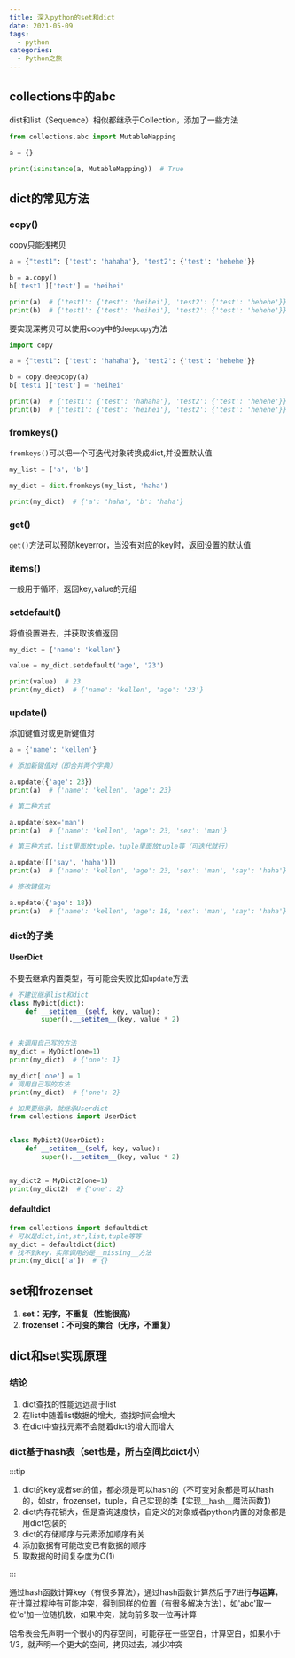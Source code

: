 ```yaml
---
title: 深入python的set和dict
date: 2021-05-09
tags:
  - python
categories:
  - Python之旅
---
```


## collections中的abc

dist和list（Sequence）相似都继承于Collection，添加了一些方法

```py
from collections.abc import MutableMapping

a = {}

print(isinstance(a, MutableMapping))  # True
```

## dict的常见方法

### copy()

copy只能浅拷贝

```py
a = {"test1": {'test': 'hahaha'}, 'test2': {'test': 'hehehe'}}

b = a.copy()
b['test1']['test'] = 'heihei'

print(a)  # {'test1': {'test': 'heihei'}, 'test2': {'test': 'hehehe'}}
print(b)  # {'test1': {'test': 'heihei'}, 'test2': {'test': 'hehehe'}}
```

要实现深拷贝可以使用copy中的`deepcopy`方法

```py
import copy

a = {"test1": {'test': 'hahaha'}, 'test2': {'test': 'hehehe'}}

b = copy.deepcopy(a)
b['test1']['test'] = 'heihei'

print(a)  # {'test1': {'test': 'hahaha'}, 'test2': {'test': 'hehehe'}}
print(b)  # {'test1': {'test': 'heihei'}, 'test2': {'test': 'hehehe'}}
```

### fromkeys()

`fromkeys()`可以把一个可迭代对象转换成dict,并设置默认值

```py
my_list = ['a', 'b']

my_dict = dict.fromkeys(my_list, 'haha')

print(my_dict)  # {'a': 'haha', 'b': 'haha'}
```

### get()

`get()`方法可以预防keyerror，当没有对应的key时，返回设置的默认值

### items()

一般用于循环，返回key,value的元组

### setdefault()

将值设置进去，并获取该值返回

```py
my_dict = {'name': 'kellen'}

value = my_dict.setdefault('age', '23')

print(value)  # 23
print(my_dict)  # {'name': 'kellen', 'age': '23'}
```

### update()

添加键值对或更新键值对

```py
a = {'name': 'kellen'}

# 添加新键值对（即合并两个字典）

a.update({'age': 23})
print(a)  # {'name': 'kellen', 'age': 23}

# 第二种方式

a.update(sex='man')
print(a)  # {'name': 'kellen', 'age': 23, 'sex': 'man'}

# 第三种方式，list里面放tuple，tuple里面放tuple等（可迭代就行）

a.update([('say', 'haha')])
print(a)  # {'name': 'kellen', 'age': 23, 'sex': 'man', 'say': 'haha'}

# 修改键值对

a.update({'age': 18})
print(a)  # {'name': 'kellen', 'age': 18, 'sex': 'man', 'say': 'haha'}
```

### dict的子类

#### UserDict

不要去继承内置类型，有可能会失败比如`update`方法

```py
# 不建议继承list和dict
class MyDict(dict):
    def __setitem__(self, key, value):
        super().__setitem__(key, value * 2)


# 未调用自己写的方法
my_dict = MyDict(one=1)
print(my_dict)  # {'one': 1}

my_dict['one'] = 1
# 调用自己写的方法
print(my_dict)  # {'one': 2}

# 如果要继承，就继承Userdict
from collections import UserDict


class MyDict2(UserDict):
    def __setitem__(self, key, value):
        super().__setitem__(key, value * 2)


my_dict2 = MyDict2(one=1)
print(my_dict2)  # {'one': 2}
```

#### defaultdict

```py
from collections import defaultdict
# 可以是dict,int,str,list,tuple等等
my_dict = defaultdict(dict)
# 找不到key，实际调用的是__missing__方法
print(my_dict['a'])  # {}
```

## set和frozenset

1. **set：无序，不重复（性能很高）**
2. **frozenset：不可变的集合（无序，不重复）**

## dict和set实现原理

### 结论

1. dict查找的性能远远高于list
2. 在list中随着list数据的增大，查找时间会增大
3. 在dict中查找元素不会随着dict的增大而增大

### dict基于hash表（set也是，所占空间比dict小）

:::tip

1. dict的key或者set的值，都必须是可以hash的（不可变对象都是可以hash的，如str，frozenset，tuple，自己实现的类【实现`__hash__`魔法函数】）
2. dict内存花销大，但是查询速度快，自定义的对象或者python内置的对象都是用dict包装的
3. dict的存储顺序与元素添加顺序有关
4. 添加数据有可能改变已有数据的顺序
5. 取数据的时间复杂度为O(1)

:::

通过hash函数计算key（有很多算法），通过hash函数计算然后于7进行**与运算**，在计算过程种有可能冲突，得到同样的位置（有很多解决方法），如'abc'取一位'c'加一位随机数，如果冲突，就向前多取一位再计算

哈希表会先声明一个很小的内存空间，可能存在一些空白，计算空白，如果小于1/3，就声明一个更大的空间，拷贝过去，减少冲突